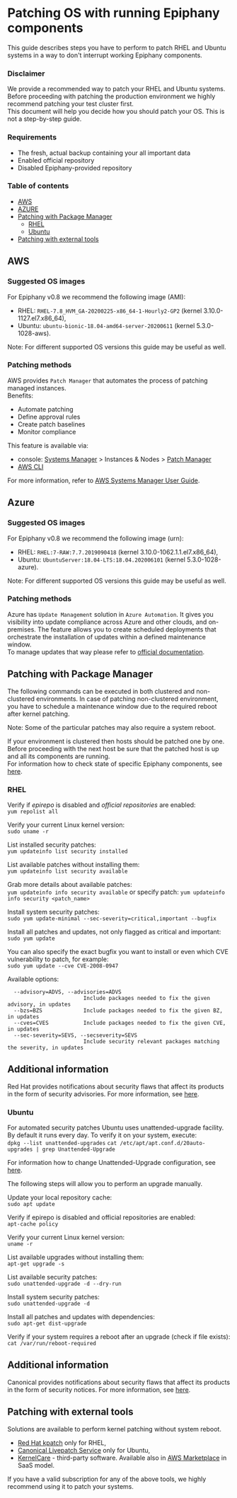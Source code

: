 # Patching OS with running Epiphany components

This guide describes steps you have to perform to patch RHEL and Ubuntu systems in a way to don't interrupt working Epiphany components.

### Disclaimer

We provide a recommended way to patch your RHEL and Ubuntu systems. Before proceeding with patching the production environment we highly recommend patching your test cluster first.  
This document will help you decide how you should patch your OS. This is not a step-by-step guide.

### Requirements

- The fresh, actual backup containing your all important data
- Enabled official repository
- Disabled Epiphany-provided repository

### Table of contents

- [AWS](#aws)
- [AZURE](#azure)
- [Patching with Package Manager](#patching-with-package-manager)
  - [RHEL](#rhel)
  - [Ubuntu](#ubuntu)
- [Patching with external tools](#patching-with-external-tools)

## AWS

### Suggested OS images

For Epiphany v0.8 we recommend the following image (AMI):  

- RHEL: `RHEL-7.8_HVM_GA-20200225-x86_64-1-Hourly2-GP2` (kernel 3.10.0-1127.el7.x86_64),
- Ubuntu: `ubuntu-bionic-18.04-amd64-server-20200611` (kernel 5.3.0-1028-aws).

Note: For different supported OS versions this guide may be useful as well.

### Patching methods

AWS provides `Patch Manager` that automates the process of patching managed instances.  
Benefits:

- Automate patching
- Define approval rules
- Create patch baselines
- Monitor compliance

This feature is available via:

- console: [Systems Manager](https://console.aws.amazon.com/systems-manager/) > Instances & Nodes > [Patch Manager](https://console.aws.amazon.com/systems-manager/patch-manager)
- [AWS CLI](https://docs.aws.amazon.com/systems-manager/latest/userguide/patch-manager-cli-commands.html)

For more information, refer to [AWS Systems Manager User Guide](https://docs.aws.amazon.com/systems-manager/latest/userguide/systems-manager-patch.html).

## Azure

### Suggested OS images

For Epiphany v0.8 we recommend the following image (urn):  

- RHEL: `RHEL:7-RAW:7.7.2019090418` (kernel 3.10.0-1062.1.1.el7.x86_64),
- Ubuntu: `UbuntuServer:18.04-LTS:18.04.202006101` (kernel 5.3.0-1028-azure).

Note: For different supported OS versions this guide may be useful as well.

### Patching methods

Azure has `Update Management` solution in `Azure Automation`. It gives you visibility into update compliance across Azure and other clouds, and on-premises. The feature allows you to create scheduled deployments that orchestrate the installation of updates within a defined maintenance window.  
To manage updates that way please refer to [official documentation](https://docs.microsoft.com/en-us/azure/automation/update-management/update-mgmt-manage-updates-for-vm).

## Patching with Package Manager

The following commands can be executed in both clustered and non-clustered environments. In case of patching non-clustered environment, you have to schedule a maintenance window due to the required reboot after kernel patching.  

Note: Some of the particular patches may also require a system reboot.

If your environment is clustered then hosts should be patched one by one. Before proceeding with the next host be sure that the patched host is up and all its components are running.  
For information how to check state of specific Epiphany components, see [here](./MAINTENANCE.md).

### RHEL

Verify if *epirepo* is disabled and *official repositories* are enabled:  
`yum repolist all`

Verify your current Linux kernel version:  
`sudo uname -r`

List installed security patches:  
`yum updateinfo list security installed`

List available patches without installing them:  
`yum updateinfo list security available`

Grab more details about available patches:  
`yum updateinfo info security available` or specify patch: `yum updateinfo info security <patch_name>`

Install system security patches:  
`sudo yum update-minimal --sec-severity=critical,important --bugfix`

Install all patches and updates, not only flagged as critical and important:  
`sudo yum update`

You can also specify the exact bugfix you want to install or even which CVE vulnerability to patch, for example:  
`sudo yum update --cve CVE-2008-0947`

Available options:

```shell
  --advisory=ADVS, --advisories=ADVS
                        Include packages needed to fix the given advisory, in updates
  --bzs=BZS             Include packages needed to fix the given BZ, in updates
  --cves=CVES           Include packages needed to fix the given CVE, in updates
  --sec-severity=SEVS, --secseverity=SEVS
                        Include security relevant packages matching the severity, in updates
```

## Additional information

Red Hat provides notifications about security flaws that affect its products in the form of security advisories. For more information, see [here](https://access.redhat.com/security/updates/advisory).

### Ubuntu

For automated security patches Ubuntu uses unattended-upgrade facility. By default it runs every day. To verify it on your system, execute:  
`dpkg --list unattended-upgrades`
`cat /etc/apt/apt.conf.d/20auto-upgrades | grep Unattended-Upgrade`

For information how to change Unattended-Upgrade configuration, see [here](https://github.com/mvo5/unattended-upgrades/blob/master/README.md).

The following steps will allow you to perform an upgrade manually.  

Update your local repository cache:  
`sudo apt update`

Verify if epirepo is disabled and official repositories are enabled:  
`apt-cache policy`

Verify your current Linux kernel version:  
`uname -r`

List available upgrades without installing them:  
`apt-get upgrade -s`

List available security patches:  
`sudo unattended-upgrade -d --dry-run`

Install system security patches:  
`sudo unattended-upgrade -d`

Install all patches and updates with dependencies:  
`sudo apt-get dist-upgrade`

Verify if your system requires a reboot after an upgrade (check if file exists):  
`cat /var/run/reboot-required`

## Additional information

Canonical provides notifications about security flaws that affect its products in the form of security notices. For more information, see [here](https://ubuntu.com/security/notices).

## Patching with external tools

Solutions are available to perform kernel patching without system reboot.  

- [Red Hat kpatch](https://access.redhat.com/documentation/en-us/red_hat_enterprise_linux/7/html/kernel_administration_guide/applying_patches_with_kernel_live_patching) only for RHEL,
- [Canonical Livepatch Service](https://ubuntu.com/livepatch) only for Ubuntu,
- [KernelCare](https://www.kernelcare.com/) - third-party software. Available also in [AWS Marketplace](https://aws.amazon.com/marketplace/pp/B085ZLFK7B) in SaaS model.

If you have a valid subscription for any of the above tools, we highly recommend using it to patch your systems.
